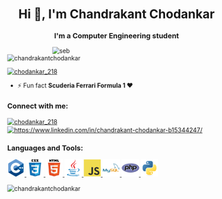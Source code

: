 <h1 align="center">Hi 👋, I'm Chandrakant Chodankar</h1>
<h3 align="center">I'm a Computer Engineering student</h3>

<img align="right" alt="seb" width="400" src="https://media.tenor.com/qNjr24BlyOcAAAAC/sebastian-vettel.gif">

<p align="left"> <img src="https://komarev.com/ghpvc/?username=chandrakantchodankar&label=Profile%20views&color=0e75b6&style=flat" alt="chandrakantchodankar" /> </p>

<p align="left"> <a href="https://twitter.com/chodankar_218" target="blank"><img src="https://img.shields.io/twitter/follow/chodankar_218?logo=twitter&style=for-the-badge" alt="chodankar_218" /></a> </p>

- ⚡ Fun fact **Scuderia Ferrari Formula 1 ❤️**

<h3 align="left">Connect with me:</h3>
<p align="left">
<a href="https://twitter.com/chodankar_218" target="blank"><img align="center" src="https://raw.githubusercontent.com/rahuldkjain/github-profile-readme-generator/master/src/images/icons/Social/twitter.svg" alt="chodankar_218" height="30" width="40" /></a>
<a href="https://linkedin.com/in/chandrakant-chodankar-b15344247/" target="blank"><img align="center" src="https://raw.githubusercontent.com/rahuldkjain/github-profile-readme-generator/master/src/images/icons/Social/linked-in-alt.svg" alt="https://www.linkedin.com/in/chandrakant-chodankar-b15344247/" height="30" width="40" /></a>
</p>

<h3 align="left">Languages and Tools:</h3>
<p align="left"> <a href="https://www.w3schools.com/cpp/" target="_blank" rel="noreferrer"> <img src="https://raw.githubusercontent.com/devicons/devicon/master/icons/cplusplus/cplusplus-original.svg" alt="cplusplus" width="40" height="40"/> </a> <a href="https://www.w3schools.com/css/" target="_blank" rel="noreferrer"> <img src="https://raw.githubusercontent.com/devicons/devicon/master/icons/css3/css3-original-wordmark.svg" alt="css3" width="40" height="40"/> </a> <a href="https://www.w3.org/html/" target="_blank" rel="noreferrer"> <img src="https://raw.githubusercontent.com/devicons/devicon/master/icons/html5/html5-original-wordmark.svg" alt="html5" width="40" height="40"/> </a> <a href="https://www.java.com" target="_blank" rel="noreferrer"> <img src="https://raw.githubusercontent.com/devicons/devicon/master/icons/java/java-original.svg" alt="java" width="40" height="40"/> </a> <a href="https://developer.mozilla.org/en-US/docs/Web/JavaScript" target="_blank" rel="noreferrer"> <img src="https://raw.githubusercontent.com/devicons/devicon/master/icons/javascript/javascript-original.svg" alt="javascript" width="40" height="40"/> </a> <a href="https://www.mysql.com/" target="_blank" rel="noreferrer"> <img src="https://raw.githubusercontent.com/devicons/devicon/master/icons/mysql/mysql-original-wordmark.svg" alt="mysql" width="40" height="40"/> </a> <a href="https://www.php.net" target="_blank" rel="noreferrer"> <img src="https://raw.githubusercontent.com/devicons/devicon/master/icons/php/php-original.svg" alt="php" width="40" height="40"/> </a> <a href="https://www.python.org" target="_blank" rel="noreferrer"> <img src="https://raw.githubusercontent.com/devicons/devicon/master/icons/python/python-original.svg" alt="python" width="40" height="40"/> </a> </p>

<p><img align="center" src="https://github-readme-stats.vercel.app/api/top-langs?username=chandrakantchodankar&show_icons=true&locale=en&layout=compact" alt="chandrakantchodankar" /></p>
